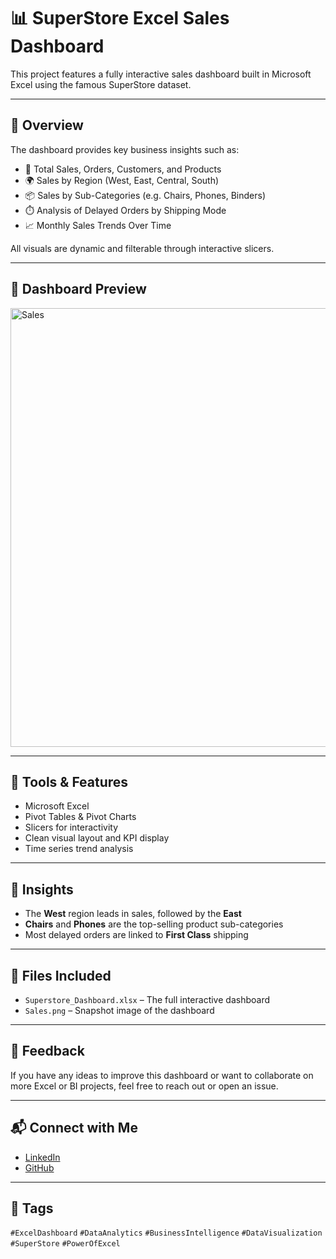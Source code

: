# 📊 SuperStore Excel Sales Dashboard

This project features a fully interactive sales dashboard built in Microsoft Excel using the famous SuperStore dataset.

---

## 🚀 Overview

The dashboard provides key business insights such as:

- 🛒 Total Sales, Orders, Customers, and Products
- 🌍 Sales by Region (West, East, Central, South)
- 📦 Sales by Sub-Categories (e.g. Chairs, Phones, Binders)
- ⏱️ Analysis of Delayed Orders by Shipping Mode
- 📈 Monthly Sales Trends Over Time

All visuals are dynamic and filterable through interactive slicers.

---

## 📸 Dashboard Preview

<img width="1612" height="702" alt="Sales" src="https://github.com/user-attachments/assets/f47c07cf-cc68-401c-8cff-34f72041b195" />


---

## 🧰 Tools & Features

- Microsoft Excel
- Pivot Tables & Pivot Charts
- Slicers for interactivity
- Clean visual layout and KPI display
- Time series trend analysis

---

## 🧠 Insights

- The **West** region leads in sales, followed by the **East**
- **Chairs** and **Phones** are the top-selling product sub-categories
- Most delayed orders are linked to **First Class** shipping

---

## 📂 Files Included

- `Superstore_Dashboard.xlsx` – The full interactive dashboard
- `Sales.png` – Snapshot image of the dashboard

---

## 🤝 Feedback

If you have any ideas to improve this dashboard or want to collaborate on more Excel or BI projects, feel free to reach out or open an issue.

---

## 📬 Connect with Me

- [LinkedIn]([https://www.linkedin.com/in/yourprofile]www.linkedin.com/in/kareemkhaled2032)
- [GitHub]([https://github.com/yourusername](https://github.com/kareem-khaled82))

---

## 🔖 Tags

`#ExcelDashboard` `#DataAnalytics` `#BusinessIntelligence` `#DataVisualization` `#SuperStore` `#PowerOfExcel`

